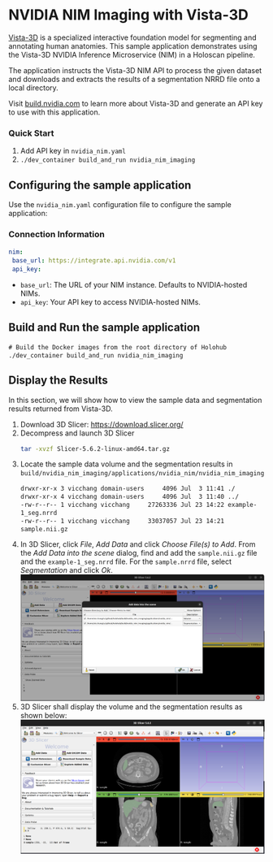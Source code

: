 # NVIDIA NIM Imaging with Vista-3D

[Vista-3D](https://build.nvidia.com/nvidia/vista-3d) is a specialized interactive foundation model for segmenting and annotating human anatomies.
This sample application demonstrates using the Vista-3D NVIDIA Inference Microservice (NIM) in a Holoscan pipeline.

The application instructs the Vista-3D NIM API to process the given dataset and downloads and extracts the results of a segmentation NRRD file onto a local directory.

Visit [build.nvidia.com](https://build.nvidia.com) to learn more about Vista-3D and generate an API key to use with this application.

### Quick Start

1. Add API key in `nvidia_nim.yaml`
2. `./dev_container build_and_run nvidia_nim_imaging`

## Configuring the sample application

Use the `nvidia_nim.yaml` configuration file to configure the sample application:

### Connection Information

```yaml
nim:
 base_url: https://integrate.api.nvidia.com/v1
 api_key:
```

- `base_url`: The URL of your NIM instance. Defaults to NVIDIA-hosted NIMs.
- `api_key`: Your API key to access NVIDIA-hosted NIMs.


## Build and Run the sample application

```
# Build the Docker images from the root directory of Holohub
./dev_container build_and_run nvidia_nim_imaging
```

## Display the Results

In this section, we will show how to view the sample data and segmentation results returned from Vista-3D.

1. Download 3D Slicer: https://download.slicer.org/
2. Decompress and launch 3D Slicer
   ```bash
   tar -xvzf Slicer-5.6.2-linux-amd64.tar.gz
   ```
3. Locate the sample data volume and the segmentation results in `build/nvidia_nim_imaging/applications/nvidia_nim/nvidia_nim_imaging`
   ```
   drwxr-xr-x 3 vicchang domain-users     4096 Jul  3 11:41 ./
   drwxr-xr-x 4 vicchang domain-users     4096 Jul  3 11:40 ../
   -rw-r--r-- 1 vicchang vicchang     27263336 Jul 23 14:22 example-1_seg.nrrd
   -rw-r--r-- 1 vicchang vicchang     33037057 Jul 23 14:21 sample.nii.gz
   ```
5. In 3D Slicer, click *File*, *Add Data* and click *Choose File(s) to Add*.
   From the *Add Data into the scene* dialog, find and add the `sample.nii.gz` file and the `example-1_seg.nrrd` file.
   For the `sample.nrrd` file, select *Segmentation* and click *Ok*.
   ![](./assets/3d-slicer-1.png)
6. 3D Slicer shall display the volume and the segmentation results as shown below:
   ![](./assets/3d-slicer-2.png)
